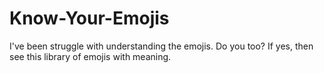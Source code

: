 # Know-Your-Emojis

I've been struggle with understanding the emojis. Do you too? If yes, then see this library of emojis with meaning.
